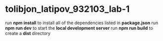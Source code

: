 # tolibjon_latipov_932103_lab-1

run **npm install** to install all of the dependencies listed in **package.json**
run **npm run dev** to start the **local development server**
run **npm run build** to create a **dist** directory
